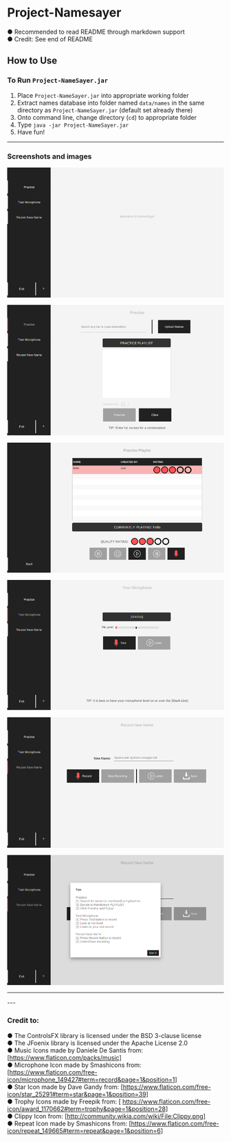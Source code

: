 # Project-Namesayer
● Recommended to read README through markdown support <br>
● Credit: See end of README <br>

## How to Use

### To Run `Project-NameSayer.jar`
1. Place `Project-NameSayer.jar` into appropriate working folder
2. Extract names database into folder named `data/names` in the same directory as `Project-NameSayer.jar` (default set already there)
3. Onto command line, change directory (`cd`) to appropriate folder
4. Type `java -jar Project-NameSayer.jar`
5. Have fun!

<hr>

### Screenshots and images
![NameSayer](src/namesayer/resources/images/main.png)

![NameSayer](src/namesayer/resources/images/practise.png)

![NameSayer](src/namesayer/resources/images/play.png)

![NameSayer](src/namesayer/resources/images/testMic.png)

![NameSayer](src/namesayer/resources/images/recordNew.png)

![NameSayer](src/namesayer/resources/images/tips.png)

<hr>
---

### Credit to:
● The​ ​ControlsFX​ ​library​ ​is​ ​licensed​ ​under​ ​the​ ​BSD​ ​3-clause​ ​license <br/>
● The​ ​JFoenix​ ​library​ ​is​ ​licensed​ ​under​ ​the​ ​Apache​ ​License​ ​2.0  <br/>
● Music Icons made by Daniele De Santis from: [https://www.flaticon.com/packs/music] <br/>
● Microphone Icon made by Smashicons from: [https://www.flaticon.com/free-icon/microphone_149427#term=record&page=1&position=1] <br/>
● Star Icon made by Dave Gandy from: [https://www.flaticon.com/free-icon/star_25291#term=star&page=1&position=39] <br/>
● Trophy Icons made by Freepik from: [ https://www.flaticon.com/free-icon/award_1170662#term=trophy&page=1&position=28] <br/>
● Clippy Icon from: [http://community.wikia.com/wiki/File:Clippy.png] <br/>
● Repeat Icon made by Smashicons from: [https://www.flaticon.com/free-icon/repeat_149665#term=repeat&page=1&position=6] <br/>

